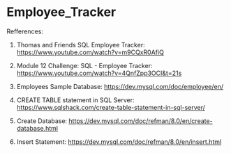# Employee_Tracker

Refferences:

1. Thomas and Friends SQL Employee Tracker: https://www.youtube.com/watch?v=m9CQxR0AfiQ

2. Module 12 Challenge: SQL - Employee Tracker: https://www.youtube.com/watch?v=4QnfZpp3OCI&t=21s

3. Employees Sample Database: https://dev.mysql.com/doc/employee/en/

4. CREATE TABLE statement in SQL Server: https://www.sqlshack.com/create-table-statement-in-sql-server/

5. Create Database: https://dev.mysql.com/doc/refman/8.0/en/create-database.html

6. Insert Statement: https://dev.mysql.com/doc/refman/8.0/en/insert.html